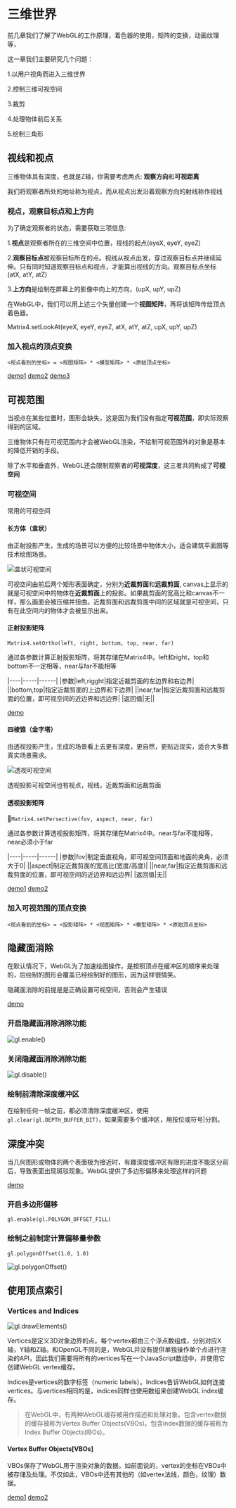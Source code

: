 # 三维世界

前几章我们了解了WebGL的工作原理，着色器的使用，矩阵的变换，动画纹理等，

这一章我们主要研究几个问题：

1.以用户视角而进入三维世界

2.控制三维可视空间

3.裁剪

4.处理物体前后关系

5.绘制三角形

## 视线和视点

三维物体具有深度，也就是Z轴，你需要考虑两点: **观察方向**和**可视距离**

我们将观察者所处的地址称为视点，而从视点出发沿着观察方向的射线称作视线

### 视点，观察目标点和上方向

为了确定观察者的状态，需要获取三项信息:

1.**视点**是观察者所在的三维空间中位置，视线的起点(eyeX, eyeY, eyeZ)

2.**观察目标点**被观察目标所在的点。视线从视点出发，穿过观察目标点并继续延伸。只有同时知道观察目标点和视点，才能算出视线的方向。观察目标点坐标(atX, atY, atZ)

3.**上方向**是绘制在屏幕上的影像中向上的方向，(upX, upY, upZ)

在WebGL中，我们可以用上述三个矢量创建一个**视图矩阵**，再将该矩阵传给顶点着色器。

Matrix4.setLookAt(eyeX, eyeY, eyeZ, atX, atY, atZ, upX, upY, upZ)

### 加入视点的顶点变换

`<视点看到的坐标> = <视图矩阵> * <模型矩阵> * <原始顶点坐标>`

[demo1](http://127.0.0.1:3000/chapter7/lesson1)
[demo2](http://127.0.0.1:3000/chapter7/lesson2)
[demo3](http://127.0.0.1:3000/chapter7/lesson3)

## 可视范围

当视点在某些位置时，图形会缺失，这是因为我们没有指定**可视范围**，即实际观察得到的区域。

三维物体只有在可视范围内才会被WebGL渲染，不绘制可视范围外的对象是基本的降低开销的手段。

除了水平和垂直外，WebGL还会限制观察者的**可视深度**，这三者共同构成了**可视空间**

### 可视空间

常用的可视空间

#### 长方体（盒状）

由正射投影产生，生成的场景可以方便的比较场景中物体大小，适合建筑平面图等技术绘图场景。

![盒状可视空间](../../pic/box_scene.png)

可视空间由前后两个矩形表面确定，分别为**近裁剪面**和**远裁剪面**, canvas上显示的就是可视空间中的物体在**近裁剪面**上的投影。如果裁剪面的宽高比和canvas不一样，那么画面会被压缩并扭曲。近裁剪面和远裁剪面中间的区域就是可视空间，只有在此空间内的物体才会被显示出来。

#### 正射投影矩阵

`Matrix4.setOrtho(left, right, bottom, top, near, far)`

通过各参数计算正射投影矩阵，将其存储在Matrix4中。left和right，top和bottom不一定相等，near与far不能相等

|----|-----|------|
|参数|left,rigght|指定近裁剪面的左边界和右边界|
||bottom,top|指定近裁剪面的上边界和下边界|
||near,far|指定近裁剪面和远裁剪面的位置，即可视空间的近边界和远边界|
|返回值|无||

[demo](http://127.0.0.1:3000/chapter7/lesson4)

#### 四棱锥（金字塔）

由透视投影产生，生成的场景看上去更有深度，更自然，更贴近现实，适合大多数真实场景需求。

![透视可视空间](../../pic/perspective_scene.png)

透视投影可视空间也有视点，视线，近裁剪面和远裁剪面

#### 透视投影矩阵

`Matrix4.setPersective(fov, aspect, near, far)`

通过各参数计算透视投影矩阵，将其存储在Matrix4中。near与far不能相等，near必须小于far

|----|-----|------|
|参数|fov|制定垂直视角，即可视空间顶面和地面的夹角，必须大于0|
||aspect|制定近裁剪面的宽高比(宽度/高度)|
||near,far|指定近裁剪面和远裁剪面的位置，即可视空间的近边界和远边界|
|返回值|无||

[demo1](http://127.0.0.1:3000/chapter7/lesson5)
[demo2](http://127.0.0.1:3000/chapter7/lesson6)

### 加入可视范围的顶点变换

`<视点看到的坐标> = <投影矩阵> * <视图矩阵> * <模型矩阵> * <原始顶点坐标>`

## 隐藏面消除

在默认情况下，WebGL为了加速绘图操作，是按照顶点在缓冲区的顺序来处理的，后绘制的图形会覆盖已经绘制好的图形，因为这样很搞笑。

隐藏面消除的前提是是正确设置可视空间，否则会产生错误

[demo](http://127.0.0.1:3000/chapter7/lesson7)

### 开启隐藏面消除消除功能

![gl.enable()](../../pic/enable.png)

### 关闭隐藏面消除消除功能

![gl.disable()](../../pic/disable.png)

### 绘制前清除深度缓冲区

在绘制任何一帧之前，都必须清除深度缓冲区，使用`gl.clear(gl.DEPTH_BUFFER_BIT)`，如果需要多个缓冲区，用按位或符号|分割。

## 深度冲突

当几何图形或物体的两个表面极为接近时，有趣深度缓冲区有限的进度不能区分前后，导致表面出现斑驳现象。WebGL提供了多边形偏移来处理这样的问题

[demo](http://127.0.0.1:3000/chapter7/lesson8)

### 开启多边形偏移

`gl.enable(gl.POLYGON_OFFSET_FILL)`

### 绘制之前制定计算偏移量参数

`gl.polygonOffset(1.0, 1.0)`

![gl.polygonOffset()](../../pic/polygonOffset.png)

## 使用顶点索引

### Vertices and Indices

![gl.drawElements()](../../pic/drawElements.png)

Vertices是定义3D对象边界的点。每个vertex都由三个浮点数组成，分别对应X轴，Y轴和Z轴。和OpenGL不同的是，WebGL并没有提供单独操作单个点进行渲染的API，因此我们需要将所有的vertices写在一个JavaScript数组中，并使用它创建WebGL vertex缓存。

Indices是vertices的数字标签（numeric labels）。Indices告诉WebGL如何连接vertices。与vertices相同的是，indices同样也使用数组来创建WebGL index缓存。

> 在WebGL中，有两种WebGL缓存被用作描述和处理对象。包含vertex数据的缓存被称为Vertex Buffer Objects(VBOs)。包含index数据的缓存被称为Index Buffer Objects(IBOs)。

#### Vertex Buffer Objects[VBOs]

VBOs保存了WebGL用于渲染对象的数据。如前面说的，vertex的坐标在VBOs中被存储及处理。不仅如此，VBOs中还有其他的（如vertex法线，颜色，纹理）数据。

[demo1](http://127.0.0.1:3000/chapter7/lesson9)
[demo2](http://127.0.0.1:3000/chapter7/lesson10)
